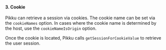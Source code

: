 #### 3. Cookie

Pikku can retrieve a session via cookies. The cookie name can be set via the `cookieNames` option. In cases where the cookie name is determined by the host, use the `cookieNameIsOrigin` option.

Once the cookie is located, Pikku calls `getSessionForCookieValue` to retrieve the user session.
